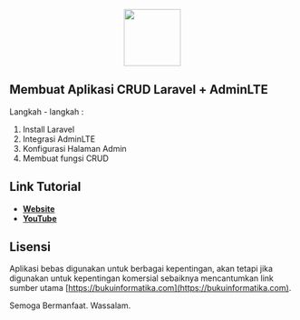 <p align="center"><a href="https://bukuinformatika.com" target="_blank"><img src="https://bukuinformatika.com/wp-content/uploads/2021/02/icon.png" width="100"></a></p>


## Membuat Aplikasi CRUD Laravel + AdminLTE

Langkah - langkah : 

1. Install Laravel 
2. Integrasi AdminLTE
3. Konfigurasi Halaman Admin 
4. Membuat fungsi CRUD

## Link Tutorial

- **[Website](https://bukuinformatika.com/membuat-aplikasi-crud-laravel-adminlte/)**
- **[YouTube](https://www.youtube.com/watch?v=UKIinMvcZ54)**


## Lisensi

Aplikasi bebas digunakan untuk berbagai kepentingan, akan tetapi jika digunakan untuk kepentingan komersial sebaiknya mencantumkan link sumber utama [https://bukuinformatika.com](https://bukuinformatika.com).

Semoga Bermanfaat. Wassalam.
